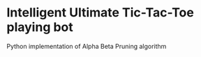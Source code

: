 # Intelligent Ultimate Tic-Tac-Toe playing bot

Python implementation of Alpha Beta Pruning algorithm
